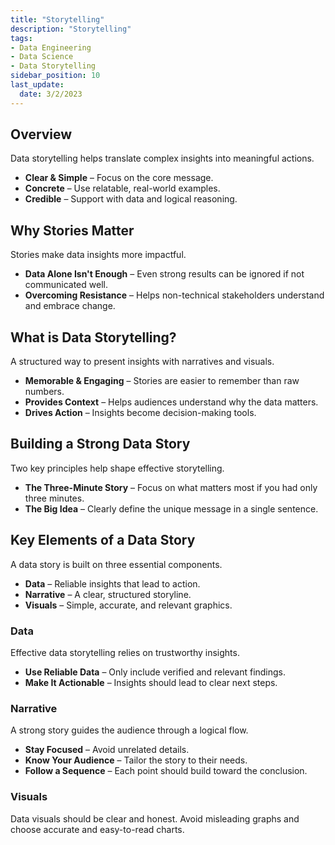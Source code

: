 ```yaml
---
title: "Storytelling"
description: "Storytelling"
tags: 
- Data Engineering
- Data Science
- Data Storytelling
sidebar_position: 10
last_update:
  date: 3/2/2023
---
```


## Overview

Data storytelling helps translate complex insights into meaningful actions.  

- **Clear & Simple** – Focus on the core message.  
- **Concrete** – Use relatable, real-world examples.  
- **Credible** – Support with data and logical reasoning.  

## Why Stories Matter  

Stories make data insights more impactful.  

- **Data Alone Isn't Enough** – Even strong results can be ignored if not communicated well.  
- **Overcoming Resistance** – Helps non-technical stakeholders understand and embrace change.  

## What is Data Storytelling?

A structured way to present insights with narratives and visuals.  

- **Memorable & Engaging** – Stories are easier to remember than raw numbers.  
- **Provides Context** – Helps audiences understand why the data matters.  
- **Drives Action** – Insights become decision-making tools.  

## Building a Strong Data Story  

Two key principles help shape effective storytelling.  

- **The Three-Minute Story** – Focus on what matters most if you had only three minutes.  
- **The Big Idea** – Clearly define the unique message in a single sentence.  

## Key Elements of a Data Story  

A data story is built on three essential components.  

- **Data** – Reliable insights that lead to action.  
- **Narrative** – A clear, structured storyline.  
- **Visuals** – Simple, accurate, and relevant graphics.  

### Data  

Effective data storytelling relies on trustworthy insights.  

- **Use Reliable Data** – Only include verified and relevant findings.  
- **Make It Actionable** – Insights should lead to clear next steps.  

### Narrative  

A strong story guides the audience through a logical flow.  

- **Stay Focused** – Avoid unrelated details.  
- **Know Your Audience** – Tailor the story to their needs.  
- **Follow a Sequence** – Each point should build toward the conclusion.  

### Visuals  

Data visuals should be clear and honest. Avoid misleading graphs and choose accurate and easy-to-read charts.  
